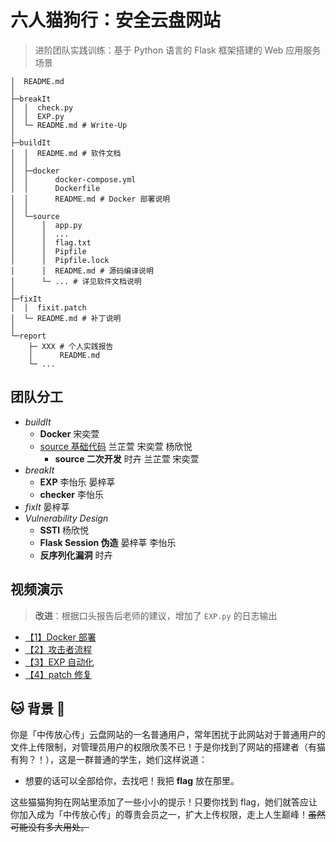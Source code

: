 # 六人猫狗行：安全云盘网站


> 进阶团队实践训练：基于 Python 语言的 Flask 框架搭建的 Web 应用服务场景

```shell
│  README.md
│
├─breakIt
│  │  check.py
│  │  EXP.py
│  └─ README.md # Write-Up
│
├─buildIt
│  │  README.md # 软件文档
│  │
│  ├─docker
│  │      docker-compose.yml
│  │      Dockerfile
│  │      README.md # Docker 部署说明
│  │
│  └─source
│      │  app.py
│      │  ...
│      │  flag.txt
│      │  Pipfile
│      │  Pipfile.lock
│      │  README.md # 源码编译说明
│      └─ ... # 详见软件文档说明
│
├─fixIt
│  │  fixit.patch
│  └─ README.md # 补丁说明
│
└─report
    ├─ XXX # 个人实践报告
    │      README.md
    └─ ...
```


## 团队分工

- *buildIt*
  - **Docker** 宋奕萱
  - [source 基础代码](https://gitee.com/long-yunxi/cainiao-e-station) 兰芷萱 宋奕萱 杨欣悦
    - **source 二次开发** 时卉 兰芷萱 宋奕萱
- *breakIt*
  - **EXP** 李怡乐 晏梓莘
  - **checker** 李怡乐
- *fixIt*  晏梓莘
- *Vulnerability Design*
  - **SSTI** 杨欣悦
  - **Flask Session 伪造** 晏梓莘 李怡乐
  - **反序列化漏洞** 时卉


## 视频演示

> **改进**：根据口头报告后老师的建议，增加了 `EXP.py` 的日志输出

- [【1】Docker 部署](https://www.bilibili.com/video/BV1TDbie2Enj/) 
- [【2】攻击者流程](https://www.bilibili.com/video/BV12Dbie1EYi/) 
- [【3】EXP 自动化](https://www.bilibili.com/video/BV12Dbie1Esz/) 
- [【4】patch 修复](https://www.bilibili.com/video/BV12Dbie1EYi/) 


## :cat: 背景 :dog:

你是「中传放心传」云盘网站的一名普通用户，常年困扰于此网站对于普通用户的文件上传限制，对管理员用户的权限欣羡不已！于是你找到了网站的搭建者（有猫有狗？！），这是一群普通的学生，她们这样说道：

-  想要的话可以全部给你，去找吧！我把 **flag** 放在那里。
  
这些猫猫狗狗在网站里添加了一些小小的提示！只要你找到 flag，她们就答应让你加入成为「中传放心传」的尊贵会员之一，扩大上传权限，走上人生巅峰！<del>虽然可能没有多大用处。</del>